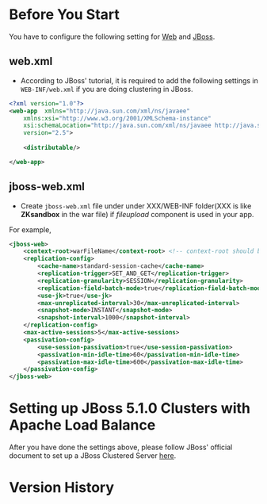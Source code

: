 # Before You Start

You have to configure the following setting for
[Web](#web.xml) and [JBoss](#jboss-web.xml).

## web.xml

- According to JBoss' tutorial, it is required to add the following
  settings in `WEB-INF/web.xml` if you are doing clustering in JBoss.

``` xml
<?xml version="1.0"?>
<web-app  xmlns="http://java.sun.com/xml/ns/javaee"
    xmlns:xsi="http://www.w3.org/2001/XMLSchema-instance" 
    xsi:schemaLocation="http://java.sun.com/xml/ns/javaee http://java.sun.com/xml/ns/javaee/web-app_2_5.xsd"
    version="2.5">
    
    <distributable/>

</web-app>
```

## jboss-web.xml

- Create `jboss-web.xml` file under under XXX/WEB-INF folder(XXX is like
  **ZKsandbox** in the war file) if *fileupload* component is used in
  your app.

For example,

``` xml
<jboss-web>
    <context-root>warFileName</context-root> <!-- context-root should be the same with war file name -->    
    <replication-config>
        <cache-name>standard-session-cache</cache-name>
        <replication-trigger>SET_AND_GET</replication-trigger>
        <replication-granularity>SESSION</replication-granularity>
        <replication-field-batch-mode>true</replication-field-batch-mode>
        <use-jk>true</use-jk>
        <max-unreplicated-interval>30</max-unreplicated-interval>
        <snapshot-mode>INSTANT</snapshot-mode>
        <snapshot-interval>1000</snapshot-interval>
    </replication-config>
    <max-active-sessions>5</max-active-sessions>
    <passivation-config>
        <use-session-passivation>true</use-session-passivation>
        <passivation-min-idle-time>60</passivation-min-idle-time>
        <passivation-max-idle-time>600</passivation-max-idle-time>
    </passivation-config>
</jboss-web>
```

# Setting up JBoss 5.1.0 Clusters with Apache Load Balance

After you have done the settings above, please follow JBoss' official
document to set up a JBoss Clustered Server
[here](http://docs.jboss.org/jbossclustering/cluster_guide/5.1/html-single/index.html).

# Version History
